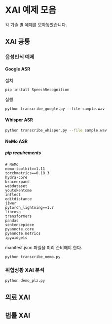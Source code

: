 # XAI 예제 모음

각 기술 별 예제를 모아놓았습니다.

## XAI 공통

### 음성인식 예제

#### Google ASR

설치

```
pip install SpeechRecognition
```

실행

```
python transcribe_google.py --file sample.wav
```

#### Whisper ASR


```bash
python transcribe_whisper.py --file sample.wav
```

#### NeMo ASR

##### pip requirements

```
# NeMo
nemo-toolkit==1.11
torchmetrics==0.10.3
hydra-core
braceexpand
webdataset
youtokentome
inflect
editdistance
jiwer
pytorch_lightning==1.7
librosa
transformers
pandas
sentencepiece
pyannote.core
pyannote.metrics
ipywidgets
```

manifest.json 파일을 미리 준비해야 한다.

```
python transcribe_nemo.py
```



### 위협상황 XAI 분석

```bash
python demo_plz.py
```

## 의료 XAI

## 법률 XAI